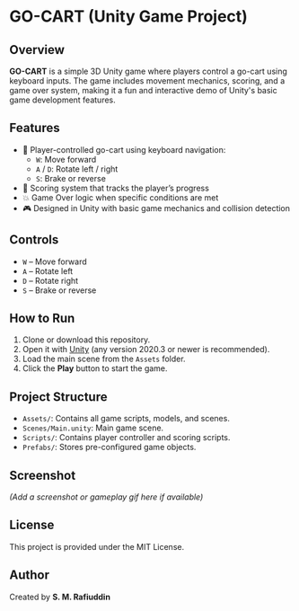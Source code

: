 # GO-CART (Unity Game Project)

## Overview

**GO-CART** is a simple 3D Unity game where players control a go-cart using keyboard inputs. The game includes movement mechanics, scoring, and a game over system, making it a fun and interactive demo of Unity's basic game development features.

## Features

- 🚗 Player-controlled go-cart using keyboard navigation:
  - `W`: Move forward
  - `A` / `D`: Rotate left / right
  - `S`: Brake or reverse
- 🏁 Scoring system that tracks the player’s progress
- 💥 Game Over logic when specific conditions are met
- 🎮 Designed in Unity with basic game mechanics and collision detection

## Controls

- `W` – Move forward
- `A` – Rotate left
- `D` – Rotate right
- `S` – Brake or reverse

## How to Run

1. Clone or download this repository.
2. Open it with [Unity](https://unity.com/) (any version 2020.3 or newer is recommended).
3. Load the main scene from the `Assets` folder.
4. Click the **Play** button to start the game.

## Project Structure

- `Assets/`: Contains all game scripts, models, and scenes.
- `Scenes/Main.unity`: Main game scene.
- `Scripts/`: Contains player controller and scoring scripts.
- `Prefabs/`: Stores pre-configured game objects.

## Screenshot

*(Add a screenshot or gameplay gif here if available)*

## License

This project is provided under the MIT License.

## Author

Created by **S. M. Rafiuddin**
